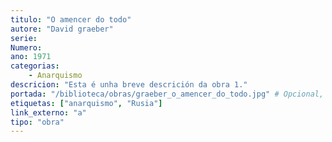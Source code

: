 ```yaml
---
titulo: "O amencer do todo"
autore: "David graeber"
serie:
Numero:
ano: 1971
categorias:
    - Anarquismo
descricion: "Esta é unha breve descrición da obra 1."
portada: "/biblioteca/obras/graeber_o_amencer_do_todo.jpg" # Opcional, imaxe da portada
etiquetas: ["anarquismo", "Rusia"]
link_externo: "a"
tipo: "obra"
---
```

